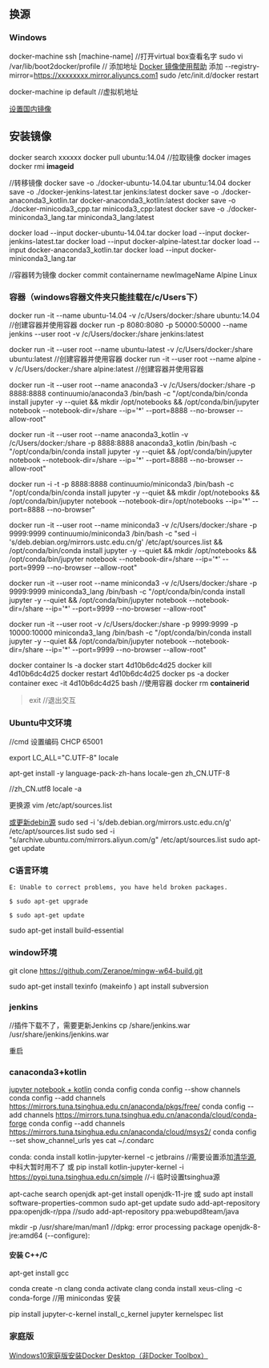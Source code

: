 ## 换源

### Windows
docker-machine ssh [machine-name]           //打开virtual box查看名字
sudo vi /var/lib/boot2docker/profile          // 添加地址 [Docker 镜像使用帮助](https://lug.ustc.edu.cn/wiki/mirrors/help/docker)
添加 --registry-mirror=https://xxxxxxxx.mirror.aliyuncs.com1
sudo /etc/init.d/docker restart

docker-machine ip default //虚拟机地址

[设置国内镜像](https://developer.aliyun.com/article/29941)
[](https://mirrors.ustc.edu.cn/help/dockerhub.html)
[](http://hub-mirror.c.163.com)
## 安装镜像
docker search xxxxxx
docker pull ubuntu:14.04 //拉取镜像
docker images 
docker rmi **imageid**

 
//转移镜像
docker save -o ./docker-ubuntu-14.04.tar ubuntu:14.04
docker save -o ./docker-jenkins-latest.tar jenkins:latest
docker save -o ./docker-anaconda3_kotlin.tar docker-anaconda3_kotlin:latest
docker save -o ./docker-minicoda3_cpp.tar minicoda3_cpp:latest
docker save -o ./docker-miniconda3_lang.tar miniconda3_lang:latest

docker load --input docker-ubuntu-14.04.tar
docker load --input docker-jenkins-latest.tar
docker load --input docker-alpine-latest.tar
docker load --input docker-anaconda3_kotlin.tar 
docker load --input docker-miniconda3_lang.tar 

//容器转为镜像
docker commit containername newImageName
Alpine Linux
### 容器（windows容器文件夹只能挂载在/c/Users下）
docker run -it  --name ubuntu-14.04 -v /c/Users/docker:/share ubuntu:14.04  //创建容器并使用容器
docker run -p 8080:8080 -p 50000:50000 --name jenkins --user root -v /c/Users/docker:/share jenkins:latest

docker run -it --user root --name ubuntu-latest -v /c/Users/docker:/share ubuntu:latest  //创建容器并使用容器
docker run -it --user root --name alpine -v /c/Users/docker:/share alpine:latest  //创建容器并使用容器

docker run -it --user root --name anaconda3 -v /c/Users/docker:/share  -p 8888:8888 continuumio/anaconda3 /bin/bash -c "/opt/conda/bin/conda install jupyter -y --quiet && mkdir /opt/notebooks && /opt/conda/bin/jupyter notebook --notebook-dir=/share --ip='*' --port=8888 --no-browser --allow-root"

docker run -it --user root --name anaconda3_kotlin -v /c/Users/docker:/share  -p 8888:8888 anaconda3_kotlin /bin/bash -c "/opt/conda/bin/conda install jupyter -y --quiet   && /opt/conda/bin/jupyter notebook --notebook-dir=/share --ip='*' --port=8888 --no-browser --allow-root"

docker run -i -t -p 8888:8888 continuumio/miniconda3 /bin/bash -c "/opt/conda/bin/conda install jupyter -y --quiet && mkdir /opt/notebooks && /opt/conda/bin/jupyter notebook --notebook-dir=/opt/notebooks --ip='*' --port=8888 --no-browser"

docker run -it --user root --name miniconda3 -v /c/Users/docker:/share  -p 9999:9999 continuumio/miniconda3 /bin/bash -c "sed -i 's/deb.debian.org/mirrors.ustc.edu.cn/g' /etc/apt/sources.list && /opt/conda/bin/conda install jupyter -y --quiet && mkdir /opt/notebooks && /opt/conda/bin/jupyter notebook --notebook-dir=/share --ip='*' --port=9999 --no-browser --allow-root"

docker run -it --user root --name miniconda3 -v /c/Users/docker:/share  -p 9999:9999 miniconda3_lang /bin/bash -c "/opt/conda/bin/conda install jupyter -y --quiet   && /opt/conda/bin/jupyter notebook --notebook-dir=/share --ip='*' --port=9999 --no-browser --allow-root"

docker run -it --user root    -v /c/Users/docker:/share  -p 9999:9999 -p 10000:10000 miniconda3_lang /bin/bash -c "/opt/conda/bin/conda install jupyter -y --quiet   && /opt/conda/bin/jupyter notebook --notebook-dir=/share --ip='*' --port=9999 --no-browser --allow-root"

docker container ls -a
docker start 4d10b6dc4d25
docker kill  4d10b6dc4d25
docker restart 4d10b6dc4d25
docker ps -a
docker container exec -it 4d10b6dc4d25 bash //使用容器
docker rm **containerid**
>exit //退出交互

### Ubuntu中文环境
//cmd 设置编码
CHCP 65001


export LC_ALL="C.UTF-8"
locale

apt-get install -y language-pack-zh-hans
locale-gen zh_CN.UTF-8

//zh_CN.utf8
locale -a

更换源
vim /etc/apt/sources.list


[或更新debin源](http://mirrors.ustc.edu.cn/help/debian.html)
sudo sed -i 's/deb.debian.org/mirrors.ustc.edu.cn/g' /etc/apt/sources.list
sudo sed -i "s/archive.ubuntu.com/mirrors.aliyun.com/g" /etc/apt/sources.list
sudo apt-get update
### C语言环境
``` 
E: Unable to correct problems, you have held broken packages.

$ sudo apt-get upgrade

$ sudo apt-get update
```

sudo apt-get install build-essential



### window环境
git clone https://github.com/Zeranoe/mingw-w64-build.git

sudo apt-get install texinfo (makeinfo )
apt install subversion

### jenkins
//插件下载不了，需要更新Jenkins
cp /share/jenkins.war /usr/share/jenkins/jenkins.war

重启

### canaconda3+kotlin
[jupyter notebook + kotlin](https://blog.jetbrains.com/kotlin/2020/05/kotlin-kernel-for-jupyter-notebook-v0-8/?_ga=2.246012621.813816282.1590907491-895964087.1587827860)
 conda config
 conda config --show channels
 conda config --add channels https://mirrors.tuna.tsinghua.edu.cn/anaconda/pkgs/free/
conda config --add channels https://mirrors.tuna.tsinghua.edu.cn/anaconda/cloud/conda-forge 
conda config --add channels https://mirrors.tuna.tsinghua.edu.cn/anaconda/cloud/msys2/ 
conda config --set show_channel_urls yes
cat ~/.condarc

conda: conda install kotlin-jupyter-kernel -c jetbrains //需要设置添加[清华源](https://mirrors.tuna.tsinghua.edu.cn/help/anaconda/),中科大暂时用不了
或
pip install kotlin-jupyter-kernel -i https://pypi.tuna.tsinghua.edu.cn/simple //-i 临时设置tsinghua源

apt-cache search openjdk
apt-get install openjdk-11-jre
或
sudo apt install software-properties-common
sudo apt-get update
sudo add-apt-repository ppa:openjdk-r/ppa //sudo add-apt-repository ppa:webupd8team/java

mkdir -p /usr/share/man/man1 //dpkg: error processing package openjdk-8-jre:amd64 (--configure):


#### 安装 C++/C
apt-get install gcc

conda create -n clang
conda activate clang
conda install xeus-cling -c conda-forge //用 minicondas 安装

pip install jupyter-c-kernel
install_c_kernel
jupyter kernelspec list


### 家庭版
[Windows10家庭版安装Docker Desktop（非Docker Toolbox）](https://www.jianshu.com/p/1329954aa329)
